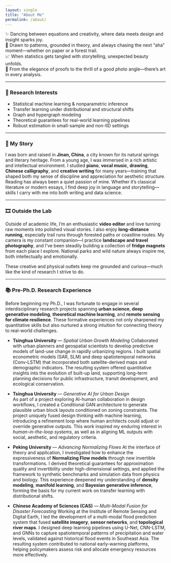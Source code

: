 ```yaml
---
layout: single
title: "About Me"
permalink: /about/
---
```


✨ Dancing between equations and creativity, where data meets design and insight sparks joy.  
🧠 Drawn to patterns, grounded in theory, and always chasing the next “aha” moment—whether on paper or a forest trail.  
📈 When statistics gets tangled with storytelling, unexpected beauty unfolds.  
🎨 From the elegance of proofs to the thrill of a good photo angle—there’s art in every analysis.

---

### 🧠 Research Interests

- Statistical machine learning & nonparametric inference  
- Transfer learning under distributional and structural shifts  
- Graph and hypergraph modeling  
- Theoretical guarantees for real-world learning pipelines  
- Robust estimation in small-sample and non-IID settings

---

### 🌿 My Story

I was born and raised in **Jinan, China**, a city known for its natural springs and literary heritage. From a young age, I was immersed in a rich artistic and intellectual environment. I studied **piano**, **vocal music**, **drawing**, **Chinese calligraphy**, and **creative writing** for many years—training that shaped both my sense of discipline and appreciation for aesthetic structure. Reading has always been a quiet passion of mine. Whether it’s classical literature or modern essays, I find deep joy in language and storytelling—skills I carry with me into both writing and data science.

---

### 🎞️ Outside the Lab

Outside of academic life, I’m an enthusiastic **video editor** and love turning raw moments into polished visual stories. I also enjoy **long-distance running**, especially trail runs through forested paths or coastline routes. My camera is my constant companion—I practice **landscape and travel photography**, and I’ve been steadily building a collection of **fridge magnets** from each place I explore. National parks and wild nature always inspire me, both intellectually and emotionally.

These creative and physical outlets keep me grounded and curious—much like the kind of research I strive to do.

---

### 📚 Pre-Ph.D. Research Experience

Before beginning my Ph.D., I was fortunate to engage in several interdisciplinary research projects spanning **urban science**, **deep generative modeling**, **theoretical machine learning**, and **remote sensing for climate resilience**. These formative experiences not only sharpened my quantitative skills but also nurtured a strong intuition for connecting theory to real-world challenges.

- **Tsinghua University** — *Spatial Urban Growth Modeling* 
  Collaborated with urban planners and geospatial scientists to develop predictive models of land-use change in rapidly urbanizing regions. I built spatial econometric models (SAR, SLM) and deep spatiotemporal networks (Conv-LSTM) that incorporated both satellite-derived maps and demographic indicators. The resulting system offered quantitative insights into the evolution of built-up land, supporting long-term planning decisions for public infrastructure, transit development, and ecological conservation.

- **Tsinghua University** — *Generative AI for Urban Design*   
  As part of a project exploring AI-human collaboration in design workflows, I created a Conditional GAN architecture to generate plausible urban block layouts conditioned on zoning constraints. The project uniquely fused design thinking with machine learning, introducing a refinement loop where human architects could adjust or override generative outputs. This work inspired my enduring interest in *human-in-the-loop systems*, as well as in aligning ML outputs with social, aesthetic, and regulatory criteria.

- **Peking University** — *Advancing Normalizing Flows* 
  At the interface of theory and application, I investigated how to enhance the expressiveness of **Normalizing Flow models** through new invertible transformations. I derived theoretical guarantees for approximation quality and invertibility under high-dimensional settings, and applied the framework to synthetic benchmarks and simulation data from physics and biology. This experience deepened my understanding of **density modeling**, **manifold learning**, and **Bayesian generative inference**, forming the basis for my current work on transfer learning with distributional shifts.

- **Chinese Academy of Sciences (CAS)** — *Multi-Modal Fusion for Disaster Forecasting*
  Working at the Institute of Remote Sensing and Digital Earth, I led the development of a multi-modal flood prediction system that fused **satellite imagery**, **sensor networks**, and **topological river maps**. I designed deep learning pipelines using U-Net, CNN-LSTM, and GNNs to capture spatiotemporal patterns of precipitation and water levels, validated against historical flood events in Southeast Asia. The resulting system contributed to national early-warning platforms, helping policymakers assess risk and allocate emergency resources more effectively.





